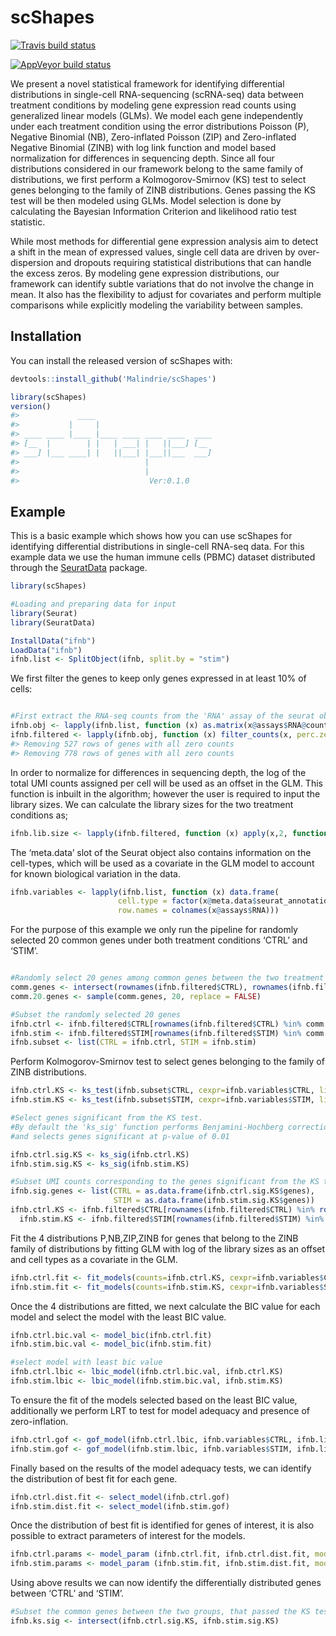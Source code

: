 
<!-- README.md is generated from README.Rmd. Please edit that file -->

# scShapes

<!-- badges: start -->

[![Travis build
status](https://travis-ci.com/Malindrie/scShapes.svg?branch=master)](https://travis-ci.com/Malindrie/scShapes)

[![AppVeyor build
status](https://ci.appveyor.com/api/projects/status/github/Malindrie/scShapes?branch=master&svg=true)](https://ci.appveyor.com/project/Malindrie/scShapes)
<!-- badges: end -->

We present a novel statistical framework for identifying differential
distributions in single-cell RNA-sequencing (scRNA-seq) data between
treatment conditions by modeling gene expression read counts using
generalized linear models (GLMs). We model each gene independently under
each treatment condition using the error distributions Poisson (P),
Negative Binomial (NB), Zero-inflated Poisson (ZIP) and Zero-inflated
Negative Binomial (ZINB) with log link function and model based
normalization for differences in sequencing depth. Since all four
distributions considered in our framework belong to the same family of
distributions, we first perform a Kolmogorov-Smirnov (KS) test to select
genes belonging to the family of ZINB distributions. Genes passing the
KS test will be then modeled using GLMs. Model selection is done by
calculating the Bayesian Information Criterion and likelihood ratio test
statistic.

While most methods for differential gene expression analysis aim to
detect a shift in the mean of expressed values, single cell data are
driven by over-dispersion and dropouts requiring statistical
distributions that can handle the excess zeros. By modeling gene
expression distributions, our framework can identify subtle variations
that do not involve the change in mean. It also has the flexibility to
adjust for covariates and perform multiple comparisons while explicitly
modeling the variability between samples.

## Installation

You can install the released version of scShapes with:

``` r
devtools::install_github('Malindrie/scShapes')
```

``` r
library(scShapes)
version()
#>             ____
#>           |     |
#> ____ ____ |____ |____ ____ ____ ____  ____
#> [__  |        | |   | ___| |   ||___] [__
#> ___] |___ ____| |   ||___| |___||___  ___]
#>                            |
#>                            |
#>                             Ver:0.1.0
```

## Example

This is a basic example which shows how you can use scShapes for
identifying differential distributions in single-cell RNA-seq data. For
this example data we use the human immune cells (PBMC) dataset
distributed through the
[SeuratData](https://github.com/satijalab/seurat-data) package.

``` r
library(scShapes)

#Loading and preparing data for input 
library(Seurat)
library(SeuratData)

InstallData("ifnb")
LoadData("ifnb")
ifnb.list <- SplitObject(ifnb, split.by = "stim")
```

We first filter the genes to keep only genes expressed in at least 10%
of cells:

``` r

#First extract the RNA-seq counts from the 'RNA' assay of the seurat object
ifnb.obj <- lapply(ifnb.list, function (x) as.matrix(x@assays$RNA@counts))
ifnb.filtered <- lapply(ifnb.obj, function (x) filter_counts(x, perc.zero = 0.1))
#> Removing 527 rows of genes with all zero counts
#> Removing 778 rows of genes with all zero counts
```

In order to normalize for differences in sequencing depth, the log of
the total UMI counts assigned per cell will be used as an offset in the
GLM. This function is inbuilt in the algorithm; however the user is
required to input the library sizes. We can calculate the library sizes
for the two treatment conditions as;

``` r
ifnb.lib.size <- lapply(ifnb.filtered, function (x) apply(x,2, function(y) sum(y)))
```

The ‘meta.data’ slot of the Seurat object also contains information on
the cell-types, which will be used as a covariate in the GLM model to
account for known biological variation in the data.

``` r
ifnb.variables <- lapply(ifnb.list, function (x) data.frame(
                        cell.type = factor(x@meta.data$seurat_annotations),
                        row.names = colnames(x@assays$RNA)))
```

For the purpose of this example we only run the pipeline for randomly
selected 20 common genes under both treatment conditions ‘CTRL’ and
‘STIM’.

``` r

#Randomly select 20 genes among common genes between the two treatment conditions
comm.genes <- intersect(rownames(ifnb.filtered$CTRL), rownames(ifnb.filtered$STIM))
comm.20.genes <- sample(comm.genes, 20, replace = FALSE)

#Subset the randomly selected 20 genes
ifnb.ctrl <- ifnb.filtered$CTRL[rownames(ifnb.filtered$CTRL) %in% comm.20.genes,]
ifnb.stim <- ifnb.filtered$STIM[rownames(ifnb.filtered$STIM) %in% comm.20.genes,]
ifnb.subset <- list(CTRL = ifnb.ctrl, STIM = ifnb.stim)
```

Perform Kolmogorov-Smirnov test to select genes belonging to the family
of ZINB distributions.

``` r
ifnb.ctrl.KS <- ks_test(ifnb.subset$CTRL, cexpr=ifnb.variables$CTRL, lib.size=ifnb.lib.size$CTRL)
ifnb.stim.KS <- ks_test(ifnb.subset$STIM, cexpr=ifnb.variables$STIM, lib.size=ifnb.lib.size$STIM)

#Select genes significant from the KS test.
#By default the 'ks_sig' function performs Benjamini-Hochberg correction for multiple hypothese testing
#and selects genes significant at p-value of 0.01

ifnb.ctrl.sig.KS <- ks_sig(ifnb.ctrl.KS)
ifnb.stim.sig.KS <- ks_sig(ifnb.stim.KS)

#Subset UMI counts corresponding to the genes significant from the KS test
ifnb.sig.genes <- list(CTRL = as.data.frame(ifnb.ctrl.sig.KS$genes),
                       STIM = as.data.frame(ifnb.stim.sig.KS$genes))
ifnb.ctrl.KS <- ifnb.filtered$CTRL[rownames(ifnb.filtered$CTRL) %in% rownames(ifnb.sig.genes$CTRL),]
  ifnb.stim.KS <- ifnb.filtered$STIM[rownames(ifnb.filtered$STIM) %in% rownames(ifnb.sig.genes$STIM),]
```

Fit the 4 distributions P,NB,ZIP,ZINB for genes that belong to the ZINB
family of distributions by fitting GLM with log of the library sizes as
an offset and cell types as a covariate in the GLM.

``` r
ifnb.ctrl.fit <- fit_models(counts=ifnb.ctrl.KS, cexpr=ifnb.variables$CTRL, lib.size=ifnb.lib.size$CTRL)
ifnb.stim.fit <- fit_models(counts=ifnb.stim.KS, cexpr=ifnb.variables$STIM, lib.size=ifnb.lib.size$STIM)
```

Once the 4 distributions are fitted, we next calculate the BIC value for
each model and select the model with the least BIC value.

``` r
ifnb.ctrl.bic.val <- model_bic(ifnb.ctrl.fit)
ifnb.stim.bic.val <- model_bic(ifnb.stim.fit)

#select model with least bic value
ifnb.ctrl.lbic <- lbic_model(ifnb.ctrl.bic.val, ifnb.ctrl.KS)
ifnb.stim.lbic <- lbic_model(ifnb.stim.bic.val, ifnb.stim.KS)
```

To ensure the fit of the models selected based on the least BIC value,
additionally we perform LRT to test for model adequacy and presence of
zero-inflation.

``` r
ifnb.ctrl.gof <- gof_model(ifnb.ctrl.lbic, ifnb.variables$CTRL, ifnb.lib.size$CTRL)
ifnb.stim.gof <- gof_model(ifnb.stim.lbic, ifnb.variables$STIM, ifnb.lib.size$STIM)
```

Finally based on the results of the model adequacy tests, we can
identify the distribution of best fit for each gene.

``` r
ifnb.ctrl.dist.fit <- select_model(ifnb.ctrl.gof)
ifnb.stim.dist.fit <- select_model(ifnb.stim.gof)
```

Once the distribution of best fit is identified for genes of interest,
it is also possible to extract parameters of interest for the models.

``` r
ifnb.ctrl.params <- model_param (ifnb.ctrl.fit, ifnb.ctrl.dist.fit, model=NULL)
ifnb.stim.params <- model_param (ifnb.stim.fit, ifnb.stim.dist.fit, model=NULL)
```

Using above results we can now identify the differentially distributed
genes between ‘CTRL’ and ‘STIM’.

``` r
#Subset the common genes between the two groups, that passed the KS test
ifnb.ks.sig <- intersect(ifnb.ctrl.sig.KS, ifnb.stim.sig.KS)
```
